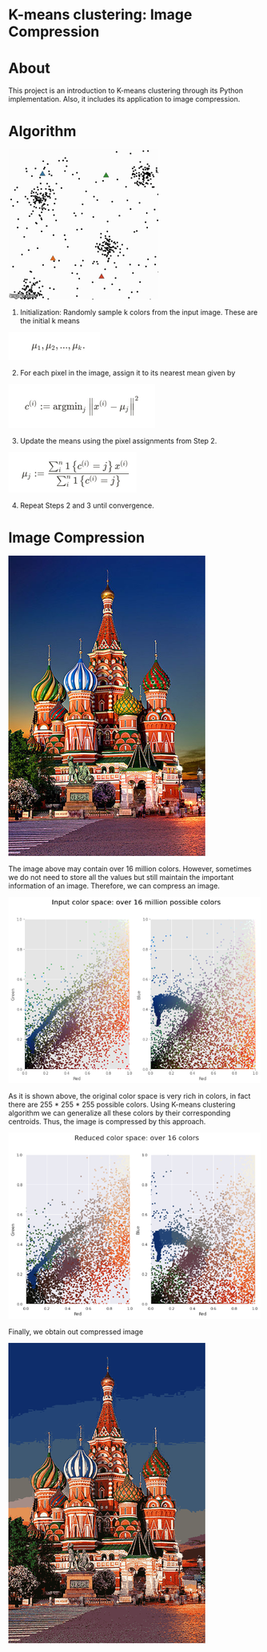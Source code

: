 # K-means clustering: Image Compression

# About

This project is an introduction to K-means clustering through its Python implementation. Also, it includes its application to image compression. 

# Algorithm

![K-means%20clustering%20Image%20Compression%20da6f1926505340cc91e47339f4718272/Kmeans_animation.gif](K-means%20clustering%20Image%20Compression%20da6f1926505340cc91e47339f4718272/Kmeans_animation.gif)

1. Initialization: Randomly sample k colors from the input image. These are the initial k means

![K-means%20clustering%20Image%20Compression%20da6f1926505340cc91e47339f4718272/Untitled.png](K-means%20clustering%20Image%20Compression%20da6f1926505340cc91e47339f4718272/Untitled.png)

2. For each pixel in the image, assign it to its nearest mean given by

![K-means%20clustering%20Image%20Compression%20da6f1926505340cc91e47339f4718272/Untitled%201.png](K-means%20clustering%20Image%20Compression%20da6f1926505340cc91e47339f4718272/Untitled%201.png)

3. Update the means using the pixel assignments from Step 2. 

![K-means%20clustering%20Image%20Compression%20da6f1926505340cc91e47339f4718272/Untitled%202.png](K-means%20clustering%20Image%20Compression%20da6f1926505340cc91e47339f4718272/Untitled%202.png)

4. Repeat Steps 2 and 3 until convergence.

# Image Compression

![K-means%20clustering%20Image%20Compression%20da6f1926505340cc91e47339f4718272/1-Saint-Basils-Cathedral.jpg](K-means%20clustering%20Image%20Compression%20da6f1926505340cc91e47339f4718272/1-Saint-Basils-Cathedral.jpg)

The image above may contain over 16 million colors. However, sometimes we do not need to store all the values but still maintain the important information of an image. Therefore, we can compress an image. 

![K-means%20clustering%20Image%20Compression%20da6f1926505340cc91e47339f4718272/original_colorSpace.png](K-means%20clustering%20Image%20Compression%20da6f1926505340cc91e47339f4718272/original_colorSpace.png)

As it is shown above, the original color space is very rich in colors, in fact there are 255 * 255 * 255 possible colors. Using K-means clustering algorithm we can generalize all these colors by their corresponding centroids. Thus, the image is compressed by this approach. 

![K-means%20clustering%20Image%20Compression%20da6f1926505340cc91e47339f4718272/compressed_colorSpace.png](K-means%20clustering%20Image%20Compression%20da6f1926505340cc91e47339f4718272/compressed_colorSpace.png)

Finally, we obtain out compressed image

![K-means%20clustering%20Image%20Compression%20da6f1926505340cc91e47339f4718272/compressed_example.png](K-means%20clustering%20Image%20Compression%20da6f1926505340cc91e47339f4718272/compressed_example.png)